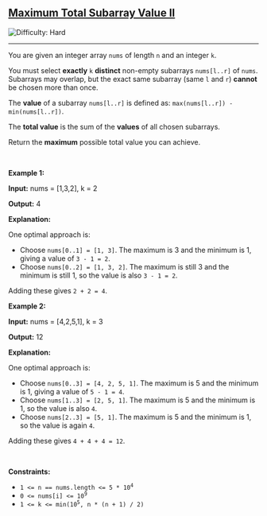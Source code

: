 <h2><a href="https://leetcode.com/problems/maximum-total-subarray-value-ii">Maximum Total Subarray Value II</a></h2> <img src='https://img.shields.io/badge/Difficulty-Hard-red' alt='Difficulty: Hard' /><hr><p>You are given an integer array <code>nums</code> of length <code>n</code> and an integer <code>k</code>.</p>

<p>You must select <strong>exactly</strong> <code>k</code> <strong>distinct</strong> non-empty <span data-keyword="subarray-nonempty">subarrays</span> <code>nums[l..r]</code> of <code>nums</code>. Subarrays may overlap, but the exact same subarray (same <code>l</code> and <code>r</code>) <strong>cannot</strong> be chosen more than once.</p>

<p>The <strong>value</strong> of a subarray <code>nums[l..r]</code> is defined as: <code>max(nums[l..r]) - min(nums[l..r])</code>.</p>

<p>The <strong>total value</strong> is the sum of the <strong>values</strong> of all chosen subarrays.</p>

<p>Return the <strong>maximum</strong> possible total value you can achieve.</p>

<p>&nbsp;</p>
<p><strong class="example">Example 1:</strong></p>

<div class="example-block">
<p><strong>Input:</strong> <span class="example-io">nums = [1,3,2], k = 2</span></p>

<p><strong>Output:</strong> <span class="example-io">4</span></p>

<p><strong>Explanation:</strong></p>

<p>One optimal approach is:</p>

<ul>
	<li>Choose <code>nums[0..1] = [1, 3]</code>. The maximum is 3 and the minimum is 1, giving a value of <code>3 - 1 = 2</code>.</li>
	<li>Choose <code>nums[0..2] = [1, 3, 2]</code>. The maximum is still 3 and the minimum is still 1, so the value is also <code>3 - 1 = 2</code>.</li>
</ul>

<p>Adding these gives <code>2 + 2 = 4</code>.</p>
</div>

<p><strong class="example">Example 2:</strong></p>

<div class="example-block">
<p><strong>Input:</strong> <span class="example-io">nums = [4,2,5,1], k = 3</span></p>

<p><strong>Output:</strong> <span class="example-io">12</span></p>

<p><strong>Explanation:</strong></p>

<p>One optimal approach is:</p>

<ul>
	<li>Choose <code>nums[0..3] = [4, 2, 5, 1]</code>. The maximum is 5 and the minimum is 1, giving a value of <code>5 - 1 = 4</code>.</li>
	<li>Choose <code>nums[1..3] = [2, 5, 1]</code>. The maximum is 5 and the minimum is 1, so the value is also <code>4</code>.</li>
	<li>Choose <code>nums[2..3] = [5, 1]</code>. The maximum is 5 and the minimum is 1, so the value is again <code>4</code>.</li>
</ul>

<p>Adding these gives <code>4 + 4 + 4 = 12</code>.</p>
</div>

<p>&nbsp;</p>
<p><strong>Constraints:</strong></p>

<ul>
	<li><code>1 &lt;= n == nums.length &lt;= 5 * 10<sup>​​​​​​​4</sup></code></li>
	<li><code>0 &lt;= nums[i] &lt;= 10<sup>9</sup></code></li>
	<li><code>1 &lt;= k &lt;= min(10<sup>5</sup>, n * (n + 1) / 2)</code></li>
</ul>
